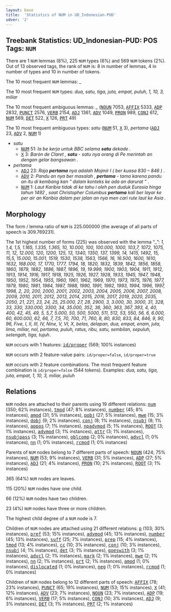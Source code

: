 ```yaml
---
layout: base
title:  'Statistics of NUM in UD_Indonesian-PUD'
udver: '2'
---
```


## Treebank Statistics: UD_Indonesian-PUD: POS Tags: `NUM`

There are 1 `NUM` lemmas (8%), 225 `NUM` types (6%) and 569 `NUM` tokens (2%).
Out of 13 observed tags, the rank of `NUM` is: 8 in number of lemmas, 4 in number of types and 10 in number of tokens.

The 10 most frequent `NUM` lemmas: <em>_</em>

The 10 most frequent `NUM` types:  <em>dua, satu, tiga, juta, empat, puluh, 1, 10, 3, miliar</em>

The 10 most frequent ambiguous lemmas: <em>_</em> (<tt><a href="id_pud-pos-NOUN.html">NOUN</a></tt> 7053, <tt><a href="id_pud-pos-AFFIX.html">AFFIX</a></tt> 5333, <tt><a href="id_pud-pos-ADP.html">ADP</a></tt> 2832, <tt><a href="id_pud-pos-PUNCT.html">PUNCT</a></tt> 2576, <tt><a href="id_pud-pos-VERB.html">VERB</a></tt> 2154, <tt><a href="id_pud-pos-ADJ.html">ADJ</a></tt> 1361, <tt><a href="id_pud-pos-ADV.html">ADV</a></tt> 1049, <tt><a href="id_pud-pos-PRON.html">PRON</a></tt> 989, <tt><a href="id_pud-pos-CONJ.html">CONJ</a></tt> 612, <tt><a href="id_pud-pos-NUM.html">NUM</a></tt> 569, <tt><a href="id_pud-pos-DET.html">DET</a></tt> 522, <tt><a href="id_pud-pos-X.html">X</a></tt> 126, <tt><a href="id_pud-pos-PRT.html">PRT</a></tt> 49)

The 10 most frequent ambiguous types:  <em>satu</em> (<tt><a href="id_pud-pos-NUM.html">NUM</a></tt> 51, <tt><a href="id_pud-pos-X.html">X</a></tt> 3), <em>pertama</em> (<tt><a href="id_pud-pos-ADJ.html">ADJ</a></tt> 23, <tt><a href="id_pud-pos-ADV.html">ADV</a></tt> 2, <tt><a href="id_pud-pos-NUM.html">NUM</a></tt> 1)


* <em>satu</em>
  * <tt><a href="id_pud-pos-NUM.html">NUM</a></tt> 51: <em>Ia be kerja untuk BBC selama <b>satu</b> dekade .</em>
  * <tt><a href="id_pud-pos-X.html">X</a></tt> 3: <em>Barón de Claret , <b>satu</b> - satu nya orang di Pe merintah an dengan gelar bangsawan .</em>
* <em>pertama</em>
  * <tt><a href="id_pud-pos-ADJ.html">ADJ</a></tt> 23: <em>Raja <b>pertama</b> nya adalah Mojmír I ( ber kuasa 830 – 846 ) .</em>
  * <tt><a href="id_pud-pos-ADV.html">ADV</a></tt> 2: <em>Pandu an nya ber masalah , <b>pertama</b> - tama karena pandu an itu di kembang kan “ dalam konteks ke ada an darurat ” .</em>
  * <tt><a href="id_pud-pos-NUM.html">NUM</a></tt> 1: <em>Laut Karibia tidak di ke tahu i oleh pen duduk Eurasia hinga tahun 1492 , saat Christopher Columbus <b>pertama</b> kali ber layar ke per air an Karibia dalam per jalan an nya men cari rute laut ke Asia .</em>

## Morphology

The form / lemma ratio of `NUM` is 225.000000 (the average of all parts of speech is 309.769231).

The 1st highest number of forms (225) was observed with the lemma “_”: <em>1, 1,4, 1,5, 1.165, 1.335, 1.365, 10, 10.000, 100, 100.000, 1000, 103,7, 1072, 1075, 11, 12, 12.000, 120, 1200, 125, 13, 1340, 1350, 137, 1399, 14, 1415, 1492, 15, 15,5, 15.000, 15.001, 1519, 1530, 1538, 1563, 1566, 16, 16.500, 1600, 1610, 1632, 168.000, 17, 1770, 1777, 1794, 18, 1820, 1832, 1839, 1842, 1856, 1858, 1860, 1879, 1882, 1886, 1887, 1896, 19, 19.999, 1900, 1903, 1904, 1911, 1912, 1913, 1914, 1916, 1917, 1918, 1925, 1926, 1927, 1928, 1933, 1945, 1947, 1948, 1950, 1952, 1954, 1955, 1960, 1961, 1962, 1969, 1970, 1973, 1975, 1976, 1977, 1979, 1980, 1981, 1984, 1987, 1988, 1990, 1991, 1992, 1993, 1994, 1996, 1997, 1998, 2, 20, 200, 2000, 2001, 2002, 2003, 2004, 2005, 2006, 2007, 2008, 2009, 2010, 2011, 2012, 2013, 2014, 2015, 2016, 2017, 2019, 2020, 2035, 2050, 21, 221, 23, 24, 25, 25.000, 27, 28, 2900, 3, 3.000, 30, 3000, 31, 328, 33, 330, 330.000, 3300, 34, 35.000, 352, 36, 360, 363, 367, 393, 4, 40, 400, 42, 45, 49, 5, 5,7, 5.000, 50, 500, 5000, 511, 512, 53, 550, 56, 6, 6.000, 60, 600.000, 62, 66, 7, 7,5, 70, 700, 71, 760, 8, 80, 830, 833, 84, 846, 9, 90, 96, Five, I, II, III, IV, Nine, V, VI, X, belas, delapan, dua, empat, enam, juta, lima, miliar, nol, pertama, puluh, ratus, ribu, satu, sembilan, sepuluh, setengah, tiga, tujuh</em>.

`NUM` occurs with 1 features: <tt><a href="id_pud-feat-id/proper.html">id/proper</a></tt> (569; 100% instances)

`NUM` occurs with 2 feature-value pairs: `id/proper=false`, `id/proper=true`

`NUM` occurs with 2 feature combinations.
The most frequent feature combination is `id/proper=false` (544 tokens).
Examples: <em>dua, satu, tiga, juta, empat, 1, 10, 3, miliar, puluh</em>


## Relations

`NUM` nodes are attached to their parents using 19 different relations: <tt><a href="id_pud-dep-num.html">num</a></tt> (350; 62% instances), <tt><a href="id_pud-dep-tmod.html">tmod</a></tt> (47; 8% instances), <tt><a href="id_pud-dep-number.html">number</a></tt> (45; 8% instances), <tt><a href="id_pud-dep-amod.html">amod</a></tt> (31; 5% instances), <tt><a href="id_pud-dep-pobj.html">pobj</a></tt> (27; 5% instances), <tt><a href="id_pud-dep-mwe.html">mwe</a></tt> (15; 3% instances), <tt><a href="id_pud-dep-dobj.html">dobj</a></tt> (9; 2% instances), <tt><a href="id_pud-dep-conj.html">conj</a></tt> (8; 1% instances), <tt><a href="id_pud-dep-nsubj.html">nsubj</a></tt> (8; 1% instances), <tt><a href="id_pud-dep-appos.html">appos</a></tt> (7; 1% instances), <tt><a href="id_pud-dep-npadvmod.html">npadvmod</a></tt> (5; 1% instances), <tt><a href="id_pud-dep-ROOT.html">ROOT</a></tt> (3; 1% instances), <tt><a href="id_pud-dep-advmod.html">advmod</a></tt> (3; 1% instances), <tt><a href="id_pud-dep-attr.html">attr</a></tt> (3; 1% instances), <tt><a href="id_pud-dep-nsubjpass.html">nsubjpass</a></tt> (3; 1% instances), <tt><a href="id_pud-dep-oblcomp.html">oblcomp</a></tt> (2; 0% instances), <tt><a href="id_pud-dep-advcl.html">advcl</a></tt> (1; 0% instances), <tt><a href="id_pud-dep-nn.html">nn</a></tt> (1; 0% instances), <tt><a href="id_pud-dep-rcmod.html">rcmod</a></tt> (1; 0% instances)

Parents of `NUM` nodes belong to 7 different parts of speech: <tt><a href="id_pud-pos-NOUN.html">NOUN</a></tt> (424; 75% instances), <tt><a href="id_pud-pos-NUM.html">NUM</a></tt> (53; 9% instances), <tt><a href="id_pud-pos-VERB.html">VERB</a></tt> (31; 5% instances), <tt><a href="id_pud-pos-ADP.html">ADP</a></tt> (27; 5% instances), <tt><a href="id_pud-pos-ADJ.html">ADJ</a></tt> (21; 4% instances), <tt><a href="id_pud-pos-PRON.html">PRON</a></tt> (10; 2% instances), <tt><a href="id_pud-dep-ROOT.html">ROOT</a></tt> (3; 1% instances)

365 (64%) `NUM` nodes are leaves.

115 (20%) `NUM` nodes have one child.

66 (12%) `NUM` nodes have two children.

23 (4%) `NUM` nodes have three or more children.

The highest child degree of a `NUM` node is 7.

Children of `NUM` nodes are attached using 21 different relations: <tt><a href="id_pud-dep-p.html">p</a></tt> (103; 30% instances), <tt><a href="id_pud-dep-pref.html">pref</a></tt> (53; 15% instances), <tt><a href="id_pud-dep-advmod.html">advmod</a></tt> (45; 13% instances), <tt><a href="id_pud-dep-number.html">number</a></tt> (45; 13% instances), <tt><a href="id_pud-dep-suff.html">suff</a></tt> (25; 7% instances), <tt><a href="id_pud-dep-prep.html">prep</a></tt> (15; 4% instances), <tt><a href="id_pud-dep-tmod.html">tmod</a></tt> (13; 4% instances), <tt><a href="id_pud-dep-cc.html">cc</a></tt> (10; 3% instances), <tt><a href="id_pud-dep-conj.html">conj</a></tt> (10; 3% instances), <tt><a href="id_pud-dep-nsubj.html">nsubj</a></tt> (4; 1% instances), <tt><a href="id_pud-dep-det.html">det</a></tt> (3; 1% instances), <tt><a href="id_pud-dep-goeswith.html">goeswith</a></tt> (3; 1% instances), <tt><a href="id_pud-dep-advcl.html">advcl</a></tt> (2; 1% instances), <tt><a href="id_pud-dep-mark.html">mark</a></tt> (2; 1% instances), <tt><a href="id_pud-dep-mwe.html">mwe</a></tt> (2; 1% instances), <tt><a href="id_pud-dep-nn.html">nn</a></tt> (2; 1% instances), <tt><a href="id_pud-dep-prt.html">prt</a></tt> (2; 1% instances), <tt><a href="id_pud-dep-amod.html">amod</a></tt> (1; 0% instances), <tt><a href="id_pud-dep-dislocated.html">dislocated</a></tt> (1; 0% instances), <tt><a href="id_pud-dep-neg.html">neg</a></tt> (1; 0% instances), <tt><a href="id_pud-dep-rcmod.html">rcmod</a></tt> (1; 0% instances)

Children of `NUM` nodes belong to 12 different parts of speech: <tt><a href="id_pud-pos-AFFIX.html">AFFIX</a></tt> (78; 23% instances), <tt><a href="id_pud-pos-PUNCT.html">PUNCT</a></tt> (65; 19% instances), <tt><a href="id_pud-pos-NUM.html">NUM</a></tt> (53; 15% instances), <tt><a href="id_pud-pos-X.html">X</a></tt> (41; 12% instances), <tt><a href="id_pud-pos-ADV.html">ADV</a></tt> (23; 7% instances), <tt><a href="id_pud-pos-NOUN.html">NOUN</a></tt> (23; 7% instances), <tt><a href="id_pud-pos-ADP.html">ADP</a></tt> (19; 6% instances), <tt><a href="id_pud-pos-VERB.html">VERB</a></tt> (17; 5% instances), <tt><a href="id_pud-pos-CONJ.html">CONJ</a></tt> (10; 3% instances), <tt><a href="id_pud-pos-ADJ.html">ADJ</a></tt> (9; 3% instances), <tt><a href="id_pud-pos-DET.html">DET</a></tt> (3; 1% instances), <tt><a href="id_pud-pos-PRT.html">PRT</a></tt> (2; 1% instances)

